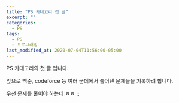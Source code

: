 ```yaml
---
title: "PS 카테고리 첫 글"
excerpt: ""
categories:
  - PS
tags:
  - PS
  - 프로그래밍
last_modified_at: 2020-07-04T11:56:00-05:00
---
```


PS 카테고리의 첫 글 입니다.

앞으로 백준, codeforce 등 여러 군데에서 풀어낸 문제들을 기록하려 합니다.

우선 문제를 풀어야 하는데 ㅎㅎ ;;







